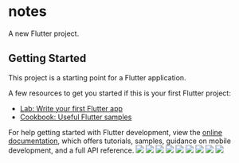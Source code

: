 # notes

A new Flutter project.

## Getting Started

This project is a starting point for a Flutter application.

A few resources to get you started if this is your first Flutter project:

- [Lab: Write your first Flutter app](https://docs.flutter.dev/get-started/codelab)
- [Cookbook: Useful Flutter samples](https://docs.flutter.dev/cookbook)

For help getting started with Flutter development, view the
[online documentation](https://docs.flutter.dev/), which offers tutorials,
samples, guidance on mobile development, and a full API reference.
![](screenshots/Screenshot_2022-09-08-00-29-53-510_com.peternathaniel49.notes.jpg)
![](screenshots/Screenshot_2022-09-08-00-30-01-792_com.peternathaniel49.notes.jpg)
![](screenshots/Screenshot_2022-09-08-00-30-13-886_com.peternathaniel49.notes.jpg)
![](screenshots/Screenshot_2022-09-08-00-30-35-397_com.peternathaniel49.notes.jpg)
![](screenshots/Screenshot_2022-09-08-00-33-23-953_com.peternathaniel49.notes.jpg)
![](screenshots/Screenshot_2022-09-08-00-33-30-032_com.peternathaniel49.notes.jpg)
![](screenshots/Screenshot_2022-09-08-00-33-36-843_com.peternathaniel49.notes.jpg)
![](screenshots/Screenshot_2022-09-08-00-33-53-785_com.peternathaniel49.notes.jpg)
![](screenshots/Screenshot_2022-09-08-00-35-19-208_com.google.android.gm.jpg)
